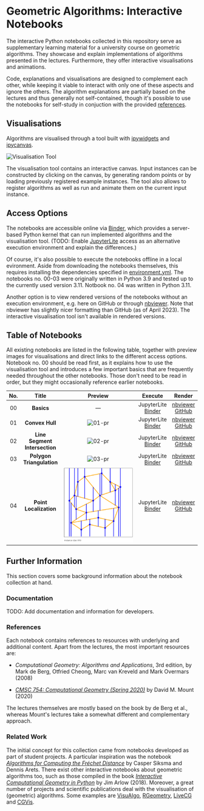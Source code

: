 # Geometric Algorithms: Interactive Notebooks

The interactive Python notebooks collected in this repository serve as supplementary learning material for a university course on geometric algorithms.
They showcase and explain implementations of algorithms presented in the lectures.
Furthermore, they offer interactive visualisations and animations.

Code, explanations and visualisations are designed to complement each other, while keeping it viable to interact with only one of these aspects and ignore the others.
The algorithm explanations are partially based on the lectures and thus generally not self-contained, though it's possible to use the notebooks for self-study in conjuction with the provided [references](#references).


## Visualisations

Algorithms are visualised through a tool built with [ipywidgets](https://github.com/jupyter-widgets/ipywidgets) and [ipycanvas](https://github.com/martinRenou/ipycanvas).

![Visualisation Tool](./notebooks/images/00-image00.png)

The visualisation tool contains an interactive canvas.
Input instances can be constructed by clicking on the canvas, by generating random points or by loading previously registered example instances.
The tool also allows to register algorithms as well as run and animate them on the current input instance.


## Access Options

The notebooks are accessible online via [Binder](https://mybinder.org/), which provides a server-based Python kernel that can run implemented algorithms and the visualisation tool.
(TODO: Enable [JupyterLite](https://github.com/jupyterlite) access as an alternative execution environment and explain the differences.)

Of course, it's also possible to execute the notebooks offline in a local evironment.
Aside from downloading the notebooks themselves, this requires installing the dependencies specified in [environment.yml](./environment.yml).
The notebooks no. 00-03 were originally written in Python 3.9 and tested up to the currently used version 3.11.
Notbook no. 04 was written in Python 3.11.

Another option is to view rendered versions of the notebooks without an execution environment, e.g. here on GitHub or through [nbviewer](https://nbviewer.org/).
Note that nbviewer has slightly nicer formatting than GitHub (as of April 2023).
The interactive visualisation tool isn't available in rendered versions.


## Table of Notebooks

All existing notebooks are listed in the following table, together with preview images for visualisations and direct links to the different access options.
Notebook no. 00 should be read first, as it explains how to use the visualisation tool and introduces a few important basics that are frequently needed throughout the other notebooks.
Those don't need to be read in order, but they might occasionally reference earlier notebooks.

| No.   | Title                                  | Preview  | Execute                          | Render                                 |
| :---: | :------------------------------------: | :------: | :------------------------------: | :------------------------------------: |
| 00    | **Basics**                             | —        | JupyterLite <br> [Binder][00-bd] | [nbviewer][00-nb] <br> [GitHub][00-gh] |
| 01    | **Convex Hull**                        | ![01-pr] | JupyterLite <br> [Binder][01-bd] | [nbviewer][01-nb] <br> [GitHub][01-gh] |
| 02    | **Line Segment** <br> **Intersection** | ![02-pr] | JupyterLite <br> [Binder][02-bd] | [nbviewer][02-nb] <br> [GitHub][02-gh] |
| 03    | **Polygon** <br> **Triangulation**     | ![03-pr] | JupyterLite <br> [Binder][03-bd] | [nbviewer][03-nb] <br> [GitHub][03-gh] |
| 04    | **Point** <br> **Localization**        | ![04-pr] | JupyterLite <br> [Binder][04-bd] | [nbviewer][04-nb] <br> [GitHub][04-gh] |

[01-pr]: ./notebooks/images/01-image00.png
[02-pr]: ./notebooks/images/02-image00.png
[03-pr]: ./notebooks/images/03-image00.png
[04-pr]: ./notebooks/images/04-image01.png

[00-bd]: https://mybinder.org/v2/gh/Jerik79/geoalg-notebooks/master?filepath=notebooks/00-Basics.ipynb
[01-bd]: https://mybinder.org/v2/gh/Jerik79/geoalg-notebooks/master?filepath=notebooks/01-ConvexHull.ipynb
[02-bd]: https://mybinder.org/v2/gh/Jerik79/geoalg-notebooks/master?filepath=notebooks/02-LineSegmentIntersection.ipynb
[03-bd]: https://mybinder.org/v2/gh/Jerik79/geoalg-notebooks/master?filepath=notebooks/03-PolygonTriangulation.ipynb
[04-bd]: https://mybinder.org/v2/gh/larsnitzschke/geoalg-notebooks/master?filepath=notebooks/04-PointLocalization.ipynb

[00-nb]: https://nbviewer.org/github/Jerik79/geoalg-notebooks/blob/master/notebooks/00-Basics.ipynb
[01-nb]: https://nbviewer.org/github/Jerik79/geoalg-notebooks/blob/master/notebooks/01-ConvexHull.ipynb
[02-nb]: https://nbviewer.org/github/Jerik79/geoalg-notebooks/blob/master/notebooks/02-LineSegmentIntersection.ipynb
[03-nb]: https://nbviewer.org/github/Jerik79/geoalg-notebooks/blob/master/notebooks/03-PolygonTriangulation.ipynb
[04-nb]: https://nbviewer.org/github/larsnitzschke/geoalg-notebooks/blob/master/notebooks/04-PointLocalization.ipynb

[00-gh]: ./notebooks/00-Basics.ipynb
[01-gh]: ./notebooks/01-ConvexHull.ipynb
[02-gh]: ./notebooks/02-LineSegmentIntersection.ipynb
[03-gh]: ./notebooks/03-PolygonTriangulation.ipynb
[04-gh]: ./notebooks/04-PointLocalization.ipynb


## Further Information

This section covers some background information about the notebook collection at hand.


### Documentation

TODO: Add documentation and information for developers.


### References

Each notebook contains references to resources with underlying and additional content.
Apart from the lectures, the most important resources are:

* *Computational Geometry: Algorithms and Applications*, 3rd edition, by Mark de Berg, Otfried Cheong, Marc van Kreveld and Mark Overmars (2008)

* *[CMSC 754: Computational Geometry (Spring 2020)](https://www.cs.umd.edu/class/spring2020/cmsc754/Lects/cmsc754-spring2020-lects.pdf)* by David M. Mount (2020)

The lectures themselves are mostly based on the book by de Berg et al., whereas Mount's lectures take a somewhat different and complementary approach.


### Related Work

The initial concept for this collection came from notebooks developed as part of student projects.
A particular inspiration was the notebook *[Algorithms for Computing the Fréchet Distance](https://github.com/792x/FrechetDistance)* by Casper Siksma and Dennis Arets.
There exist other interactive notebooks about geometric algorithms too, such as those compiled in the book *[Interactive Computational Geometry in Python](https://www.odbms.org/2018/04/interactive-computational-geometry-in-python/)* by Jim Arlow (2018).
Moreover, a great number of projects and scientific publications deal with the visualisation of (geometric) algorithms.
Some examples are [VisuAlgo](https://visualgo.net/), [RGeometry](https://rgeometry.org/), [LiveCG](https://github.com/sebkur/live-cg) and [CGVis](https://doi.org/10.1007/978-3-030-57717-9_21).
